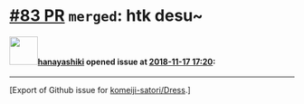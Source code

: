 # [\#83 PR](https://github.com/komeiji-satori/Dress/pull/83) `merged`: htk desu~

#### <img src="https://avatars.githubusercontent.com/u/26056783?u=98c5ceda64b19874ed2a31515467332ea991e590&v=4" width="50">[hanayashiki](https://github.com/hanayashiki) opened issue at [2018-11-17 17:20](https://github.com/komeiji-satori/Dress/pull/83):






-------------------------------------------------------------------------------



[Export of Github issue for [komeiji-satori/Dress](https://github.com/komeiji-satori/Dress).]
